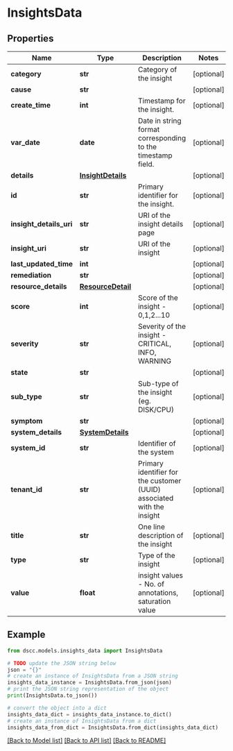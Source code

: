 # InsightsData


## Properties

Name | Type | Description | Notes
------------ | ------------- | ------------- | -------------
**category** | **str** | Category of the insight | [optional] 
**cause** | **str** |  | [optional] 
**create_time** | **int** | Timestamp for the insight. | [optional] 
**var_date** | **date** | Date in string format corresponding to the timestamp field. | [optional] 
**details** | [**InsightDetails**](InsightDetails.md) |  | [optional] 
**id** | **str** | Primary identifier for the insight. | [optional] 
**insight_details_uri** | **str** | URI of the insight details page | [optional] 
**insight_uri** | **str** | URI of the insight | [optional] 
**last_updated_time** | **int** |  | [optional] 
**remediation** | **str** |  | [optional] 
**resource_details** | [**ResourceDetail**](ResourceDetail.md) |  | [optional] 
**score** | **int** | Score of the insight - 0,1,2...10 | [optional] 
**severity** | **str** | Severity of the insight - CRITICAL, INFO, WARNING | [optional] 
**state** | **str** |  | [optional] 
**sub_type** | **str** | Sub-type of the insight (eg. DISK/CPU) | [optional] 
**symptom** | **str** |  | [optional] 
**system_details** | [**SystemDetails**](SystemDetails.md) |  | [optional] 
**system_id** | **str** | Identifier of the system | [optional] 
**tenant_id** | **str** | Primary identifier for the customer (UUID) associated with the insight | [optional] 
**title** | **str** | One line description of the insight | [optional] 
**type** | **str** | Type of the insight | [optional] 
**value** | **float** | insight values - No. of annotations, saturation value | [optional] 

## Example

```python
from dscc.models.insights_data import InsightsData

# TODO update the JSON string below
json = "{}"
# create an instance of InsightsData from a JSON string
insights_data_instance = InsightsData.from_json(json)
# print the JSON string representation of the object
print(InsightsData.to_json())

# convert the object into a dict
insights_data_dict = insights_data_instance.to_dict()
# create an instance of InsightsData from a dict
insights_data_from_dict = InsightsData.from_dict(insights_data_dict)
```
[[Back to Model list]](../README.md#documentation-for-models) [[Back to API list]](../README.md#documentation-for-api-endpoints) [[Back to README]](../README.md)


